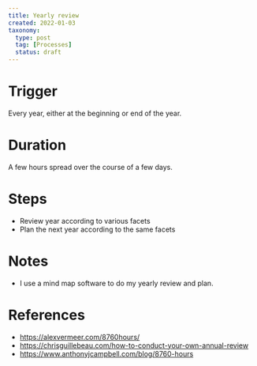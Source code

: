 ```yaml
---
title: Yearly review
created: 2022-01-03
taxonomy:
  type: post
  tag: [Processes]
  status: draft
---
```


# Trigger
Every year, either at the beginning or end of the year.

# Duration
A few hours spread over the course of a few days.

# Steps
* Review year according to various facets
* Plan the next year according to the same facets

# Notes
* I use a mind map software to do my yearly review and plan.

# References
* https://alexvermeer.com/8760hours/
* https://chrisguillebeau.com/how-to-conduct-your-own-annual-review
* https://www.anthonyjcampbell.com/blog/8760-hours

